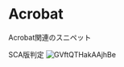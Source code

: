 # Acrobat
Acrobat関連のスニペット


SCA版判定
![GVftQTHakAAjhBe](https://github.com/user-attachments/assets/be7a7ce4-28b9-493a-b7e2-2b2fff5ac758)

